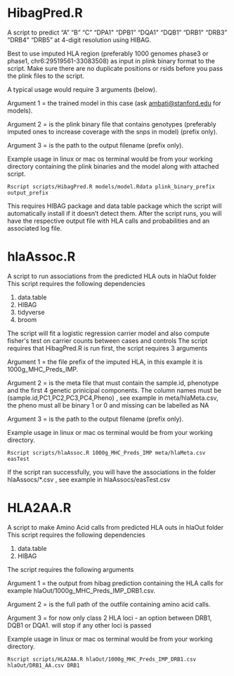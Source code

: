 # HibagPred.R
A script to predict “A”    “B”    “C”    “DPA1" “DPB1” “DQA1" “DQB1” “DRB1" “DRB3” “DRB4" “DRB5” at 4-digit resolution using HIBAG.

Best to use imputed HLA region (preferably 1000 genomes phase3 or phase1, chr6:29519561-33083508) as input in plink binary format to the script. Make sure there are no duplicate positions or rsids before you pass the plink files to the script.

A typical usage would require 3 arguments (below).

Argument 1 = the trained model in this case (ask ambati@stanford.edu for models).

Argument 2 = is the plink binary file that contains genotypes (preferably imputed ones to increase coverage with the snps in model) (prefix only).

Argument 3 = is the path to the output filename (prefix only).

 

Example usage in linux or mac os terminal would be from your working directory containing the plink binaries and the model along with attached script.

```Rscript scripts/HibagPred.R models/model.Rdata plink_binary_prefix output_prefix```

This requires HIBAG package and data table package which the script will automatically install if it doesn’t detect them.
After the script runs, you will have the respective output file with HLA calls and probabilities  and an associated log file.

# hlaAssoc.R
A script to run associations from the predicted HLA outs in hlaOut folder
This script requires the following dependencies
1. data.table
1. HIBAG
1. tidyverse
1. broom

The script will fit a logistic regression carrier model and also compute fisher's test on carrier counts between cases and controls
The script requires that HibagPred.R is run first, the script requires 3 arguments

Argument 1 = the file prefix of the imputed HLA, in this example it is 1000g_MHC_Preds_IMP.

Argument 2 = is the meta file that must contain the  sample.id, phenotype and the first 4 genetic prinicipal components. The column names must be (sample.id,PC1,PC2,PC3,PC4,Pheno) , see example in meta/hlaMeta.csv, 
the pheno must all be binary 1 or 0 and missing can be labelled as NA

Argument 3 = is the path to the output filename (prefix only).

Example usage in linux or mac os terminal would be from your working directory.

```Rscript scripts/hlaAssoc.R 1000g_MHC_Preds_IMP meta/hlaMeta.csv easTest```

If the script ran successfully, you will have the associations in the folder hlaAssocs/*.csv , see example in hlaAssocs/easTest.csv

# HLA2AA.R
A script to make Amino Acid calls from predicted HLA outs in hlaOut folder
This script requires the following dependencies
1. data.table
1. HIBAG

The script requires the following arguments

Argument 1 = the output from hibag prediction containing the HLA calls for example hlaOut/1000g_MHC_Preds_IMP_DRB1.csv.

Argument 2 = is the full path of the outfile containing amino acid calls.

Argument 3 = for now only class 2 HLA loci - an option between DRB1, DQB1 or DQA1. will stop if any other loci is passed

Example usage in linux or mac os terminal would be from your working directory.

```Rscript scripts/HLA2AA.R hlaOut/1000g_MHC_Preds_IMP_DRB1.csv hlaOut/DRB1_AA.csv DRB1```
